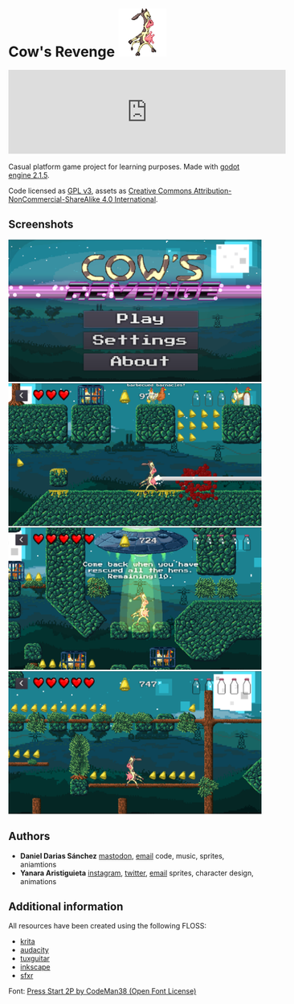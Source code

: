 # Cow's Revenge ![](Sprites/Charasets/Player/idle/player_idle1.png)

<iframe src="https://itch.io/embed/228972?dark=true" width="552" height="167" frameborder="0"></iframe>

Casual platform game project for learning purposes. Made with [godot engine 2.1.5](https://godotengine.org/).

Code licensed as [GPL v3](LICENSE_CODE), assets as [Creative Commons Attribution-NonCommercial-ShareAlike 4.0 International](https://creativecommons.org/licenses/by-nc-sa/4.0/).

## Screenshots

![](Screenshots/0.png)
![](Screenshots/1.png)
![](Screenshots/2.png)
![](Screenshots/3.png)

## Authors
  - **Daniel Darias Sánchez** [mastodon](https://mastodon.social/@darias), [email](dariasteam94@gmail.com)
      code, music, sprites, aniamtions
  - **Yanara Aristiguieta** [instagram](https://www.instagram.com/yanaronna/), [twitter](twitter.com/yanaronna), [email](needafreefall-@hotmail.com)
      sprites, character design, animations

## Additional information
All resources have been created using the following FLOSS:

- [krita](https://krita.org/en/)
- [audacity](http://www.audacityteam.org/)
- [tuxguitar](http://tuxguitar.com.ar/)
- [inkscape](https://inkscape.org/en/)
- [sfxr](http://www.drpetter.se/project_sfxr.html)

Font: [Press Start 2P by CodeMan38 (Open Font License)](https://fonts.google.com/specimen/Press+Start+2P?selection.family=Press+Start+2P)

